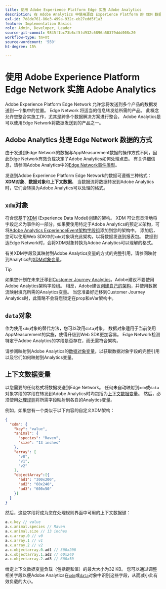 ```yaml
---
title: 使用 Adobe Experience Platform Edge 实施 Adobe Analytics
description: 在 Adobe Analytics 中使用源自 Experience Platform 的 XDM 数据概述
exl-id: 7d8de761-86e3-499a-932c-eb27edd5f1a3
feature: Implementation Basics
role: Admin, Developer, Leader
source-git-commit: 9845f1bc73b6cf5fd932c6896a50379ddd008c20
workflow-type: tm+mt
source-wordcount: '550'
ht-degree: 15%

---
```


# 使用 Adobe Experience Platform Edge Network 实施 Adobe Analytics

Adobe Experience Platform Edge Network 允许您将发送到多个产品的数据发送到一个集中的位置。 Edge Network 将适当的信息转发给所需的产品。 此概念允许您整合实施工作，尤其是跨多个数据解决方案进行整合。 Adobe Analytics是可以使用Edge Network将数据发送到的产品之一。

## Adobe Analytics 处理 Edge Network 数据的方式

由于发送到Edge Network的数据与AppMeasurement数据的操作方式不同，因此Edge Network有效负载决定了Adobe Analytics如何处理点击。 有关详细信息，请参阅Adobe Analytics中的[Edge Network事件类型](hit-types.md)。

发送到Adobe Experience Platform Edge Network的数据可遵循三种格式：**XDM对象**、**数据对象**&#x200B;和&#x200B;**上下文数据**。 当数据流将数据转发到Adobe Analytics时，它们会转换为Adobe Analytics可以处理的格式。

## `xdm`对象

符合您基于[XDM](https://experienceleague.adobe.com/zh-hans/docs/experience-platform/xdm/home) (Experience Data Model)创建的架构。 XDM 可让您灵活地将字段定义为事件的一部分。如果要使用特定于Adobe Analytics的预定义架构，可将[Adobe Analytics ExperienceEvent架构字段组](https://experienceleague.adobe.com/en/docs/experience-platform/xdm/field-groups/event/analytics-full-extension)添加到您的架构中。 添加后，您可以使用Web SDK中的`xdm`对象填充此架构，以将数据发送到报表包。 数据到达Edge Network时，会将XDM对象转换为Adobe Analytics可以理解的格式。

有关XDM字段及其映射到Adobe Analytics变量的方式的完整引用，请参阅映射到Analytics的[XDM对象变量](xdm-var-mapping.md)。

>[!TIP]
>
>如果您计划在未来迁移到[Customer Journey Analytics](https://experienceleague.adobe.com/en/docs/analytics-platform/using/cja-landing)，Adobe建议不要使用Adobe Analytics架构字段组。 相反，Adobe建议[创建自己的架构](https://experienceleague.adobe.com/en/docs/analytics-platform/using/compare-aa-cja/upgrade-to-cja/schema/cja-upgrade-schema-architect)，并使用数据流映射填充所需的Analytics变量。 当您准备好迁移到Customer Journey Analytics时，此策略不会将您锁定在prop和eVar架构中。

## `data`对象

作为使用`xdm`对象的替代方法，您可以改用`data`对象。 数据对象适用于当前使用AppMeasurement的实施，使得升级到Web SDK更加容易。 Edge Network检测特定于Adobe Analytics的字段是否存在，而无需符合架构。

请参阅映射到Adobe Analytics的[数据对象变量](data-var-mapping.md)，以获取数据对象字段的完整引用以及它们如何映射到Analytics变量。

## 上下文数据变量

以您需要的任何格式将数据发送到Edge Network。 任何未自动映射到`xdm`或`data`对象字段的字段在转发到Adobe Analytics时均包括为[上下文数据变量](/help/implement/vars/page-vars/contextdata.md)。 然后，必须使用[处理规则](/help/admin/tools/manage-rs/edit-settings/general/processing-rules/pr-overview.md)将所需字段映射到各自的Analytics变量。

例如，如果您有一个类似于以下内容的自定义XDM架构：

```json
{
  "xdm": {
    "key": "value",
    "animal": {
      "species": "Raven",
      "size": "13 inches"
    },
    "array": [
      "v0",
      "v1",
      "v2"
    ],
    "objectArray":[{
      "ad1": "300x200",
      "ad2": "60x240",
      "ad3": "600x50"
    }]
  }
}
```

然后，这些字段将成为您在处理规则界面中可用的上下文数据键：

```javascript
a.x.key // value
a.x.animal.species // Raven
a.x.animal.size // 13 inches
a.x.array.0 // v0
a.x.array.1 // v1
a.x.array.2 // v2
a.x.objectarray.0.ad1 // 300x200
a.x.objectarray.1.ad2 // 60x240
a.x.objectarray.2.ad3 // 600x50
```

给定上下文数据变量负载（包括键和值）的最大大小为32 KB。 您可以通过调整相关字段以便Adobe Analytics在[`xdm`](xdm-var-mapping.md)或[`data`](data-var-mapping.md)对象中识别这些字段，从而减小此有效负载的大小。
